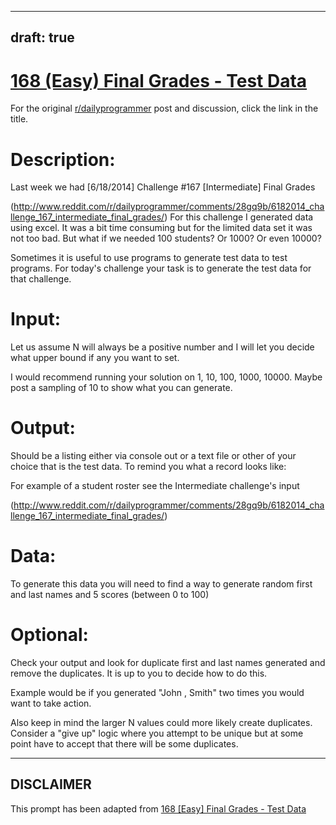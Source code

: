 ---
draft: true
----

# [168 (Easy) Final Grades - Test Data](https://www.reddit.com/r/dailyprogrammer/comments/28vgej/6232014_challenge_168_easy_final_grades_test_data/)

For the original [r/dailyprogrammer](https://www.reddit.com/r/dailyprogrammer/) post and discussion, click the link in the title.

# Description:
Last week we had [6/18/2014] Challenge #167 [Intermediate] Final Grades 

(http://www.reddit.com/r/dailyprogrammer/comments/28gq9b/6182014_challenge_167_intermediate_final_grades/)
For this challenge I generated data using excel. It was a bit time consuming but for the limited data set it was not too bad. But what if we needed 100 students? Or 1000? Or even 10000?

Sometimes it is useful to use programs to generate test data to test programs. For today's challenge your task is to generate the test data for that challenge.

# Input:
Let us assume N will always be a positive number and I will let you decide what upper bound if any you want to set.

I would recommend running your solution on 1, 10, 100, 1000, 10000. Maybe post a sampling of 10 to show what you can generate.

# Output:
Should be a listing either via console out or a text file or other of your choice that is the test data. To remind you what a record looks like:

For example of a student roster see the Intermediate challenge's input

(http://www.reddit.com/r/dailyprogrammer/comments/28gq9b/6182014_challenge_167_intermediate_final_grades/)
# Data:
To generate this data you will need to find a way to generate random first and last names and 5 scores (between 0 to 100)

# Optional:
Check your output and look for duplicate first and last names generated and remove the duplicates. It is up to you to decide how to do this.

Example would be if you generated "John , Smith" two times you would want to take action. 

Also keep in mind the larger N values could more likely create duplicates. Consider a "give up" logic where you attempt to be unique but at some point have to accept that there will be some duplicates. 


----
## **DISCLAIMER**
This prompt has been adapted from [168 [Easy] Final Grades - Test Data](https://www.reddit.com/r/dailyprogrammer/comments/28vgej/6232014_challenge_168_easy_final_grades_test_data/
)
